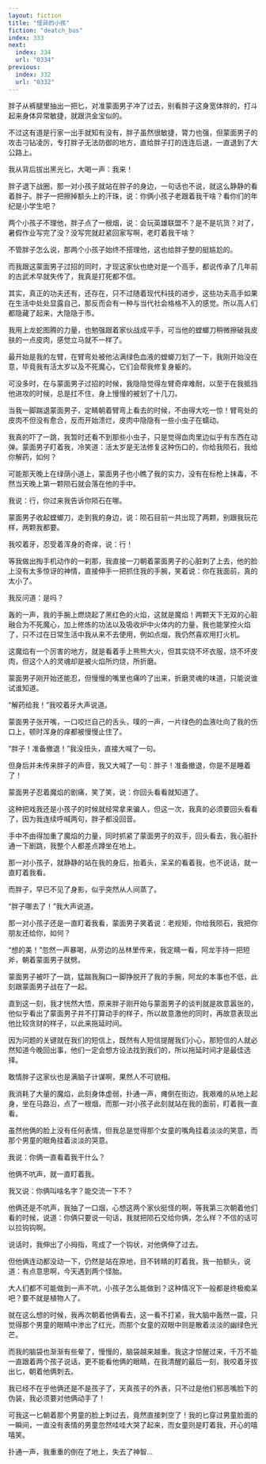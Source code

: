 ```yaml
---
layout: fiction
title: "怪异的小孩"
fiction: "deatch_bus"
index: 333
next:
  index: 334
  url: "0334"
previous:
  index: 332
  url: "0332"
---
```

胖子从裤腿里抽出一把匕，对准蒙面男子冲了过去，别看胖子这身宽体胖的，打斗起来身体异常敏捷，就跟洪金宝似的。

不过这有道是行家一出手就知有没有，胖子虽然很敏捷，膂力也强，但蒙面男子的攻击刁钻凌厉，专打胖子无法防御的地方，直给胖子打的连连后退，一直退到了大公路上。

我从背后拔出黑光匕，大喝一声：我来！

胖子退下战圈，那一对小孩子就站在胖子的身边，一句话也不说，就这么静静的看着胖子。胖子一把擦掉额头上的汗珠，说：你俩小孩子老跟着我干啥？看你们的年纪是小学生吧？

两个小孩子不理他，胖子点了一根烟，说：会玩英雄联盟不？是不是坑货？对了，暑假作业写完了没？没写完就赶紧回家写啊，老盯着我干啥？

不管胖子怎么说，那两个小孩子始终不搭理他，这也给胖子整的挺尴尬的。

而我跟这蒙面男子过招的同时，才现这家伙也绝对是一个高手，都说传承了几年前的古武术早就失传了，我真是打死都不信。

其实，真正的功夫还有，还存在，只不过随着现代科技的进步，这些功夫高手如果在生活中处处显露自己，那反而会有一种与当代社会格格不入的感觉。所以高人们都隐藏了起来，大隐隐于市。

我用上龙蛇图腾的力量，也勉强跟着家伙战成平手，可当他的螳螂刀稍微擦破我皮肤的一点皮肉，感觉立马就不一样了。

最开始是我的左臂，在臂弯处被他沾满绿色血液的螳螂刀划了一下，我刚开始没在意，毕竟我有活太岁以及不死魔心，它们会帮我修复身躯的。

可没多时，在与蒙面男子过招的时候，我隐隐觉得左臂奇痒难耐，以至于在我抵挡他进攻的时候，总是扛不住，身上慢慢的被划了十几刀。

当我一脚踹退蒙面男子，定睛朝着臂弯上看去的时候，不由得大吃一惊！臂弯处的皮肉不但没有愈合，反而开始溃烂，皮肉中隐隐有一些小虫子在蠕动。

我真的吓了一跳，我暂时还看不到那些小虫子，只是觉得血肉里边似乎有东西在动弹。蒙面男子盯着我，冷笑道：活太岁是无法修复这种伤口的，你给我陨石，我给你解药，如何？

可能那天晚上在绿荫小道上，蒙面男子也小瞧了我的实力，没有在标枪上抹毒，不然当天晚上第一颗陨石就会落在他的手中。

我说：行，你过来我告诉你陨石在哪。

蒙面男子收起螳螂刀，走到我的身边，说：陨石目前一共出现了两颗，别跟我玩花样，两颗我都要。

我咬着牙，忍受着浑身的奇痒，说：行！

等我做出掏手机动作的一刹那，我直接一刀朝着蒙面男子的心脏刺了上去，他的脸上没有太多惊讶的神情，直接伸手一把抓住我的手腕，笑着说：你在我面前，真的太小了。

我反问道：是吗？

轰的一声，我的手腕上燃烧起了黑红色的火焰，这就是魔焰！两颗天下无双的心脏融合为不死魔心，加上修炼的功法以及吸收炉中火体内的力量，我也能掌控火焰了，只不过在日常生活中我从来不去使用，例如点烟，我仍然喜欢用打火机。

这魔焰有一个厉害的地方，就是看着手上熊熊大火，但其实烧不坏衣服，烧不坏皮肉，但这个人的灵魂却是被火焰所灼烧，所折磨。

蒙面男子刚开始还能忍，但慢慢的嘴里也痛吟了出来，折磨灵魂的味道，只能说谁试谁知道。

“解药给我！”我咬着牙大声说道。

蒙面男子张开嘴，一口咬烂自己的舌头，噗的一声，一片绿色的血液吐向了我的伤口上，顿时浑身的痒都被慢慢止住了。

“胖子！准备撤退！”我没扭头，直接大喊了一句。

但身后并未传来胖子的声音，我又大喊了一句：胖子！准备撤退，你是不是睡着了！

蒙面男子忍着魔焰的剧痛，笑了笑，说：你回头看看就知道了。

这种把戏我还是小孩子的时候就经常拿来骗人，但这一次，我真的必须要回头看看了，因为我连续呼喊两句，胖子都没回音。

手中不由得加重了魔焰的力量，同时抓紧了蒙面男子的双手，回头看去，我心脏扑通一下剧跳，我整个人都差点蹲坐在地上。

那一对小孩子，就静静的站在我的身后，抬着头，呆呆的看着我，也不说话，就一直盯着我看。

而胖子，早已不见了身影，似乎突然从人间蒸了。

“胖子哪去了！”我大声说道。

那一对小孩子还是一直盯着我看，蒙面男子笑着说：老规矩，你给我陨石，我把你朋友还给你，如何？

“想的美！”忽然一声暴喝，从旁边的丛林里传来，我定睛一看，阿龙手持一把短斧，朝着蒙面男子就劈。

蒙面男子被吓了一跳，猛踹我胸口一脚挣脱开了我的手腕，阿龙的本事也不低，此刻跟蒙面男子战在了一起。

直到这一刻，我才恍然大悟，原来胖子刚开始与蒙面男子的谈判就是故意嚣张的，他似乎看出了蒙面男子并不打算动手的样子，所以故意激他的同时，再故意表现出他比较贪财的样子，以此来拖延时间。

因为问题的关键就在我们的短信上，既然有人短信提醒我们小心，那短信的人就必然知道今晚回出事，他们一定会想方设法找到我们的，所以拖延时间才是最佳选择。

敢情胖子这家伙也是满脑子计谋啊，果然人不可貌相。

我消耗了大量的魔焰，此刻身体虚弱，扑通一声，瘫倒在街边，我艰难的从地上起身，坐在马路沿，点了一根烟，而那一对小孩子此刻就站在我的面前，盯着我一直看。

虽然他俩的脸上没有任何表情，但我总是觉得那个女童的嘴角挂着淡淡的笑意，而那个男童的眼角挂着淡淡的哭意。

我说：你俩一直看着我干什么？

他俩不吭声，就一直盯着我。

我又说：你俩叫啥名字？能交流一下不？

他俩还是不吭声，我抽了一口烟，心想这两个家伙挺怪的啊，等我第三次朝着他们看的时候，说道：你俩只要说一句话，我就把陨石交给你俩，怎么样？不信的话可以拉钩钩啊。

说话时，我伸出了小拇指，弯成了一个钩状，对他俩伸了过去。

但他俩连动都没动一下，仍然是站在原地，目不转睛的盯着我，我一拍额头，说道：有点意思啊，今天遇到两个怪胎。

大人们都不可能做到一声不吭，小孩子怎么能做到？这种情况下一般都是终极痴呆吧？要不就是植物人了。

就在这么想的时候，我再次朝着他俩看去，这一看不打紧，我大脑中轰然一震，只觉得那个男童的眼睛中渗出了红光，而那个女童的双眼中则是散着淡淡的幽绿色光芒。

而我的脑袋也渐渐有些晕了，慢慢的，脑袋越来越重。我这才惊醒过来，千万不能一直跟着两个孩子说话，更不能看他俩的眼睛，在我清醒的最后一刻，我咬着牙拔出匕，朝着他俩刺去。

我已经不在乎他俩还是不是孩子了，天真孩子的外表，只不过是他们邪恶嘴脸下的伪装，我必须要对他俩动手了！

可我这一匕朝着那个男童的脸上刺过去，竟然直接刺空了！我的匕穿过男童脸面的一瞬间，一直没有表情的男童忽然哇哇大哭了起来，而女童则是盯着我，开心的嘻嘻笑。

扑通一声，我重重的倒在了地上，失去了神智...